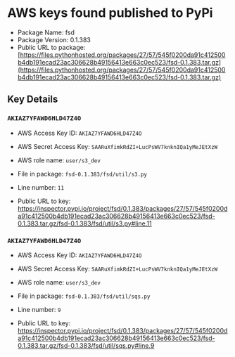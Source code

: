 # AWS keys found published to PyPi

* Package Name: fsd
* Package Version: 0.1.383
* Public URL to package: [https://files.pythonhosted.org/packages/27/57/545f0200da91c412500b4db191ecad23ac306628b49156413e663c0ec523/fsd-0.1.383.tar.gz](https://files.pythonhosted.org/packages/27/57/545f0200da91c412500b4db191ecad23ac306628b49156413e663c0ec523/fsd-0.1.383.tar.gz)

## Key Details

### `AKIAZ7YFAWD6HLD47Z4O`

* AWS Access Key ID: `AKIAZ7YFAWD6HLD47Z4O`
* AWS Secret Access Key: `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` 
* AWS role name: `user/s3_dev`
* File in package: `fsd-0.1.383/fsd/util/s3.py`
* Line number: `11`

* Public URL to key: https://inspector.pypi.io/project/fsd/0.1.383/packages/27/57/545f0200da91c412500b4db191ecad23ac306628b49156413e663c0ec523/fsd-0.1.383.tar.gz/fsd-0.1.383/fsd/util/s3.py#line.11



### `AKIAZ7YFAWD6HLD47Z4O`

* AWS Access Key ID: `AKIAZ7YFAWD6HLD47Z4O`
* AWS Secret Access Key: `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` 
* AWS role name: `user/s3_dev`
* File in package: `fsd-0.1.383/fsd/util/sqs.py`
* Line number: `9`

* Public URL to key: https://inspector.pypi.io/project/fsd/0.1.383/packages/27/57/545f0200da91c412500b4db191ecad23ac306628b49156413e663c0ec523/fsd-0.1.383.tar.gz/fsd-0.1.383/fsd/util/sqs.py#line.9


